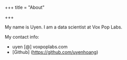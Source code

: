 +++
title = "About"

+++

My name is Uyen. I am a data scientist at Vox Pop Labs. 

My contact info:

 - uyen [@] voxpoplabs.com
 - [Github] (https://github.com/uyenhoang) 


